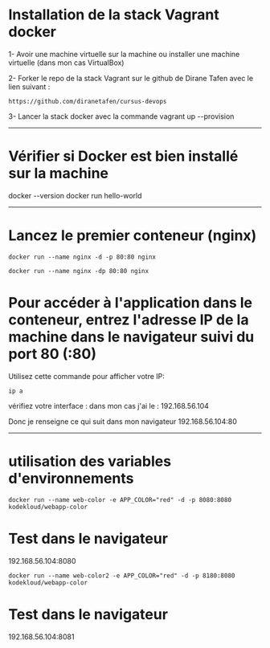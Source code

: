 # Installation de la stack Vagrant docker

1- Avoir une machine virtuelle sur la machine ou installer une machine virtuelle (dans mon cas VirtualBox)

2- Forker le repo de la stack Vagrant sur le github de Dirane Tafen avec le lien suivant :
````
https://github.com/diranetafen/cursus-devops
````

3- Lancer la stack docker avec la commande vagrant up --provision

--------------

# Vérifier si Docker est bien installé sur la machine

docker --version
docker run hello-world

--------------------

# Lancez le premier conteneur (nginx)

````
docker run --name nginx -d -p 80:80 nginx
````
````
docker run --name nginx -dp 80:80 nginx
````

# Pour accéder à l'application dans le conteneur, entrez l'adresse IP de la machine dans le navigateur suivi du port 80 (:80)

Utilisez cette commande pour afficher votre IP:
```
ip a
```
vérifiez votre interface :
dans mon cas j'ai le : 192.168.56.104

Donc je renseigne ce qui suit dans mon navigateur
192.168.56.104:80

-------------------

# utilisation des variables d'environnements

````
docker run --name web-color -e APP_COLOR="red" -d -p 8080:8080 kodekloud/webapp-color
````

# Test dans le navigateur
192.168.56.104:8080

````
docker run --name web-color2 -e APP_COLOR="red" -d -p 8180:8080 kodekloud/webapp-color
````

# Test dans le navigateur
192.168.56.104:8081
